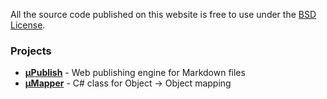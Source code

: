 All the source code published on this website is free to use under the [BSD License](license). 

### Projects 

- [**&micro;Publish**](upublish) - Web publishing engine for Markdown files
- [**&micro;Mapper**](mapper) - C# class for Object -> Object mapping
